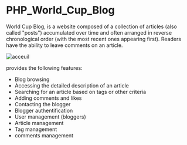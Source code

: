 # PHP_World_Cup_Blog
World Cup Blog, is a website composed of a collection of articles (also called "posts") accumulated over time and often arranged in reverse chronological order (with the most recent ones appearing first). Readers have the ability to leave comments on an article. 

![acceuil](https://github.com/Bouchnak-Maher/PHP_World_Cup_Blog/assets/94197705/97737ef5-d4a0-4641-aa66-1d0f71166fb6)

provides the following features: 
- Blog browsing
- Accessing the detailed description of an article
- Searching for an article based on tags or other criteria
- Adding comments and likes
- Contacting the blogger
- Blogger authentification 
- User management (bloggers)
- Article management
- Tag management
- comments management
